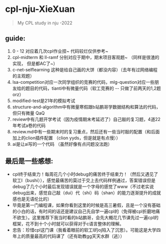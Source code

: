 # cpl-nju-XieXuan

> My CPL study in nju -2022

## guide:

1. 0 - 12 对应着几次cpl作业捏~ 代码较烂仅供参考~
2. cpl-midterm 和 ll-ramf 分别对应于期中，期末项目客观题~ （同样是很渣的实现， 但是都AC了~）
3. c-net-selflearning 这种是给自己画的大饼（都没内容）（去年有过网络编程的主观题）
4. lsa-competition对应一次同学组织的竞赛的代码，mlg-question对应一些朋友给的题目的代码，tianti中有微量代码（软工竞赛的 -- 只做了前两天的1,2题orz）
5. modified-test是21年的模拟考试
6. structure-and-algorithm中有微量寒假跟b站鹏哥学数据结构和算法的代码，但只有微量 QaQ
7. review中有几题开学考试（因为疫情期末考延迟了）自己敲的复习题，4道22年考试a卷的代码
8. review.md中有一些期末时的复习重点，然后还有一些当时敲的配置（和后面加上的clion插件配置 （clion yyds，但是就是有点慢））
9. ai是让ai写的一个代码 （虽然好像有点问题没法跑）

## 最后是一些感想:

* cpl终于结束力！每周花几个小时debug的痛苦终于结束力！（然后又遇见了软工Ⅰ（bushi）），感觉最痛苦的莫过于交上去代码样例通过，答案错误但是debug了几个小时最后发现错误就是一个字母的感觉了www（不过老实说debug出来，感觉自己敲（dui）代（shi）码（shan）的能力逐渐提升的成就感也是无语伦比的）
* 毕竟是第一门编程课，如果你看到这里的时候是高三暑假，且是一个没有基础的小白的话，有时间的话还是建议自己先自学一遍cpl的（免得被cpl折磨地痛不欲生）。这里推荐下我当时看的b站鹏哥，会先大概花几节课先过一遍cpl的框架，花不到十个小时就可以获得对于c语言整体的理解。
* 忠告：珍惜cpl这门课（我看着眼前的软工Ⅰ的oj陷入了沉思）。可能这是大学四年上的质量最高的代码课了（还有助教gg天天水群（逃））
